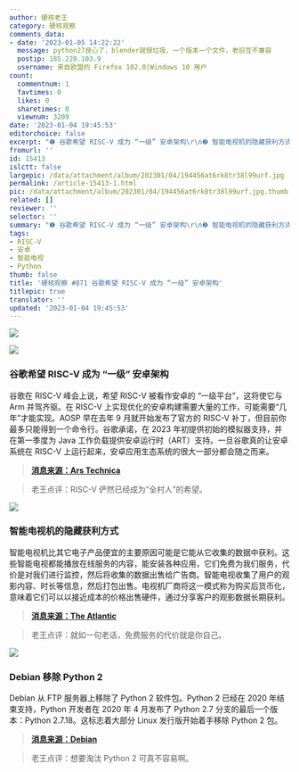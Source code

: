 ```yaml
---
author: 硬核老王
category: 硬核观察
comments_data:
- date: '2023-01-05 14:22:22'
  message: python27良心了，blender就很垃圾，一个版本一个文件，老旧互不兼容
  postip: 185.220.103.9
  username: 来自欧盟的 Firefox 102.0|Windows 10 用户
count:
  commentnum: 1
  favtimes: 0
  likes: 0
  sharetimes: 0
  viewnum: 3209
date: '2023-01-04 19:45:53'
editorchoice: false
excerpt: "❶ 谷歌希望 RISC-V 成为 “一级” 安卓架构\r\n❷ 智能电视机的隐藏获利方式\r\n❸ Debian 移除 Python 2"
fromurl: ''
id: 15413
islctt: false
largepic: /data/attachment/album/202301/04/194456at6rk8tr38l99urf.jpg
permalink: /article-15413-1.html
pic: /data/attachment/album/202301/04/194456at6rk8tr38l99urf.jpg.thumb.jpg
related: []
reviewer: ''
selector: ''
summary: "❶ 谷歌希望 RISC-V 成为 “一级” 安卓架构\r\n❷ 智能电视机的隐藏获利方式\r\n❸ Debian 移除 Python 2"
tags:
- RISC-V
- 安卓
- 智能电视
- Python
thumb: false
title: '硬核观察 #871 谷歌希望 RISC-V 成为 “一级” 安卓架构'
titlepic: true
translator: ''
updated: '2023-01-04 19:45:53'
---
```


![](/data/attachment/album/202301/04/194456at6rk8tr38l99urf.jpg)


![](/data/attachment/album/202301/04/194504z72q3qpebqj8mq3q.jpg)


### 谷歌希望 RISC-V 成为 “一级” 安卓架构


谷歌在 RISC-V 峰会上说，希望 RISC-V 被看作安卓的 “一级平台”，这将使它与 Arm 并驾齐驱。在 RISC-V 上实现优化的安卓构建需要大量的工作，可能需要“几年”才能实现。AOSP 早在去年 9 月就开始发布了官方的 RISC-V 补丁，但目前你最多只能得到一个命令行。谷歌承诺，在 2023 年初提供初始的模拟器支持，并在第一季度为 Java 工作负载提供安卓运行时（ART）支持。一旦谷歌真的让安卓系统在 RISC-V 上运行起来，安卓应用生态系统的很大一部分都会随之而来。



> 
> **[消息来源：Ars Technica](https://arstechnica.com/gadgets/2023/01/google-announces-official-android-support-for-risc-v/)**
> 
> 
> 



> 
> 老王点评：RISC-V 俨然已经成为“全村人”的希望。
> 
> 
> 


![](/data/attachment/album/202301/04/194516eqoob102o72l1ffb.jpg)


### 智能电视机的隐藏获利方式


智能电视机比其它电子产品便宜的主要原因可能是它能从它收集的数据中获利。这些智能电视都能播放在线服务的内容，能安装各种应用，它们免费为我们服务，代价是对我们进行监控，然后将收集的数据出售给广告商。智能电视收集了用户的观影内容、时长等信息，然后打包出售。电视机厂商将这一模式称为购买后货币化，意味着它们可以以接近成本的价格出售硬件，通过分享客户的观影数据长期获利。



> 
> **[消息来源：The Atlantic](https://www.theatlantic.com/technology/archive/2023/01/smart-tvs-sony-lg-cheap/672614/)**
> 
> 
> 



> 
> 老王点评：就如一句老话，免费服务的代价就是你自己。
> 
> 
> 


![](/data/attachment/album/202301/04/194530erk4is8c4xarmai4.jpg)


### Debian 移除 Python 2


Debian 从 FTP 服务器上移除了 Python 2 软件包。Python 2 已经在 2020 年结束支持，Python 开发者在 2020 年 4 月发布了 Python 2.7 分支的最后一个版本：Python 2.7.18。这标志着大部分 Linux 发行版开始着手移除 Python 2 包。



> 
> **[消息来源：Debian](https://bugs.debian.org/cgi-bin/bugreport.cgi?bug=1027108)**
> 
> 
> 



> 
> 老王点评：想要淘汰 Python 2 可真不容易啊。
> 
> 
>